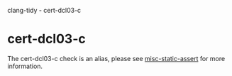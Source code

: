 clang-tidy - cert-dcl03-c

</div>

<div class="meta" http-equiv=refresh="5;URL=misc-static-assert.html">

</div>

# cert-dcl03-c

The cert-dcl03-c check is an alias, please see
[misc-static-assert](https://clang.llvm.org/extra/clang-tidy/checks/misc-static-assert.html) for more information.
